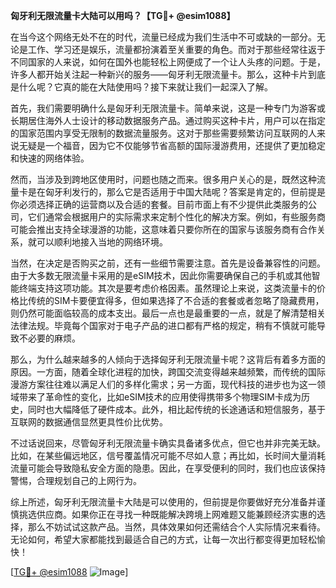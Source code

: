 **匈牙利无限流量卡大陆可以用吗？【TG💪+ @esim1088】**

在当今这个网络无处不在的时代，流量已经成为我们生活中不可或缺的一部分。无论是工作、学习还是娱乐，流量都扮演着至关重要的角色。而对于那些经常往返于不同国家的人来说，如何在国外也能轻松上网便成了一个让人头疼的问题。于是，许多人都开始关注起一种新兴的服务——匈牙利无限流量卡。那么，这种卡片到底是什么呢？它真的能在大陆使用吗？接下来就让我们一起深入了解。

首先，我们需要明确什么是匈牙利无限流量卡。简单来说，这是一种专门为游客或长期居住海外人士设计的移动数据服务产品。通过购买这种卡片，用户可以在指定的国家范围内享受无限制的数据流量服务。这对于那些需要频繁访问互联网的人来说无疑是一个福音，因为它不仅能够节省高额的国际漫游费用，还提供了更加稳定和快速的网络体验。

然而，当涉及到跨地区使用时，问题也随之而来。很多用户关心的是，既然这种流量卡是在匈牙利发行的，那么它是否适用于中国大陆呢？答案是肯定的，但前提是你必须选择正确的运营商以及合适的套餐。目前市面上有不少提供此类服务的公司，它们通常会根据用户的实际需求来定制个性化的解决方案。例如，有些服务商可能会推出支持全球漫游的功能，这意味着只要你所在的国家与该服务商有合作关系，就可以顺利地接入当地的网络环境。

当然，在决定是否购买之前，还有一些细节需要注意。首先是设备兼容性的问题。由于大多数无限流量卡采用的是eSIM技术，因此你需要确保自己的手机或其他智能终端支持这项功能。其次是要考虑价格因素。虽然理论上来说，这类流量卡的价格比传统的SIM卡要便宜得多，但如果选择了不合适的套餐或者忽略了隐藏费用，则仍然可能面临较高的成本支出。最后一点也是最重要的一点，就是了解清楚相关法律法规。毕竟每个国家对于电子产品的进口都有严格的规定，稍有不慎就可能导致不必要的麻烦。

那么，为什么越来越多的人倾向于选择匈牙利无限流量卡呢？这背后有着多方面的原因。一方面，随着全球化进程的加快，跨国交流变得越来越频繁，而传统的国际漫游方案往往难以满足人们的多样化需求；另一方面，现代科技的进步也为这一领域带来了革命性的变化，比如eSIM技术的应用使得携带多个物理SIM卡成为历史，同时也大幅降低了硬件成本。此外，相比起传统的长途通话和短信服务，基于互联网的数据通信显然更具性价比优势。

不过话说回来，尽管匈牙利无限流量卡确实具备诸多优点，但它也并非完美无缺。比如，在某些偏远地区，信号覆盖情况可能不尽如人意；再比如，长时间大量消耗流量可能会导致隐私安全方面的隐患。因此，在享受便利的同时，我们也应该保持警惕，合理规划自己的上网行为。

综上所述，匈牙利无限流量卡大陆是可以使用的，但前提是你要做好充分准备并谨慎挑选供应商。如果你正在寻找一种既能解决跨境上网难题又能兼顾经济实惠的选择，那么不妨试试这款产品。当然，具体效果如何还需结合个人实际情况来看待。无论如何，希望大家都能找到最适合自己的方式，让每一次出行都变得更加轻松愉快！

[[TG💪+ @esim1088](https://t.me/s/esim1088) ![Image](https://i.postimg.cc/4NQfJmqS/Snipaste-2025-05-13-00-14-12.png)]